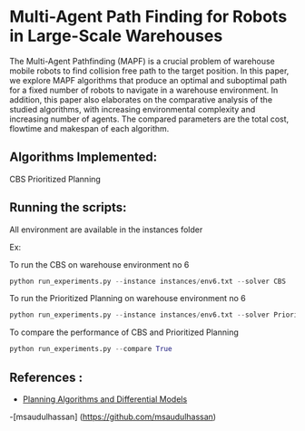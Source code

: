 # Multi-Agent Path Finding for Robots in Large-Scale Warehouses

The Multi-Agent Pathfinding (MAPF) is a crucial
problem of warehouse mobile robots to find collision free path
to the target position. In this paper, we explore MAPF algorithms
that produce an optimal and suboptimal path for a fixed number
of robots to navigate in a warehouse environment. In addition,
this paper also elaborates on the comparative analysis of the
studied algorithms, with increasing environmental complexity
and increasing number of agents. The compared parameters are
the total cost, flowtime and makespan of each algorithm.

## Algorithms Implemented:

CBS 
Prioritized Planning

## Running the scripts:

All environment are available in the instances folder 

Ex:

To run the CBS on warehouse environment no 6

```python
python run_experiments.py --instance instances/env6.txt --solver CBS
```

To run the Prioritized Planning on warehouse environment no 6

```python
python run_experiments.py --instance instances/env6.txt --solver Prioritized 
```

To compare the performance of CBS and Prioritized Planning

```python
python run_experiments.py --compare True
```



## References : 

-  [Planning Algorithms and Differential Models](http://lavalle.pl/planning/ch13.pdf)

-[msaudulhassan] (https://github.com/msaudulhassan)
